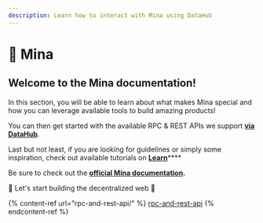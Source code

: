 ```yaml
---
description: Learn how to interact with Mina using DataHub
---
```


# 📱 Mina

## Welcome to the Mina documentation! <a href="welcome-to-the-oasis-documentation" id="welcome-to-the-oasis-documentation"></a>

In this section, you will be able to learn about what makes Mina special and how you can leverage available tools to build amazing products!

You can then get started with the available RPC & REST APIs we support [**via DataHub**](https://datahub.figment.io/sign\_up?service=mina).

Last but not least, if you are looking for guidelines or simply some inspiration, check out available tutorials on [**Learn**](https://learn.figment.io/protocols/mina)****

Be sure to check out the [**official Mina documentation**](https://minaprotocol.com/docs)**.**

🚀 Let's start building the decentralized web 🚀

{% content-ref url="rpc-and-rest-api/" %}
[rpc-and-rest-api](rpc-and-rest-api/)
{% endcontent-ref %}
